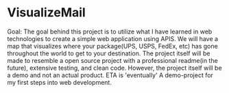 # VisualizeMail
Goal: The goal behind this project is to utilize what I have learned in web technologies to create a simple web application using APIS. We will have a map that visualizes where your package(UPS, USPS, FedEx, etc) has gone throughout the world to get to your destination. The project itself will be made to resemble a open source project with a professional readme(in the future), extensive testing, and clean code. However, the project itself will be a demo and not an actual product.  ETA is 'eventually'
A demo-project for my first steps into web development.


